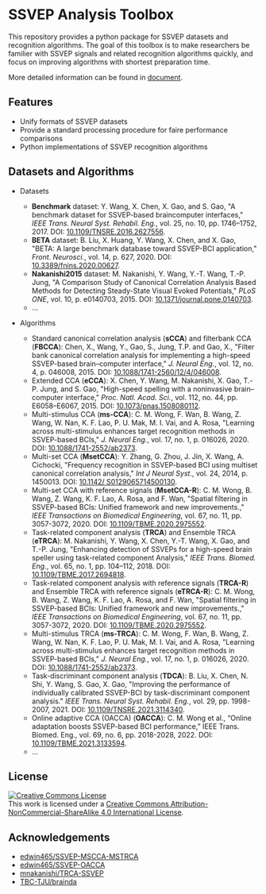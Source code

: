 # SSVEP Analysis Toolbox

This repository provides a python package for SSVEP datasets and recognition algorithms. The goal of this toolbox is to make researchers be familier with SSVEP signals and related recognition algorithms quickly, and focus on improving algorithms with shortest preparation time.

More detailed information can be found in [document](http://ssvep-analysis-toolbox.readthedocs.io/).

## Features

+ Unify formats of SSVEP datasets
+ Provide a standard processing procedure for faire performance comparisons
+ Python implementations of SSVEP recognition algorithms

## Datasets and Algorithms

+ Datasets
  + **Benchmark** dataset: Y. Wang, X. Chen, X. Gao, and S. Gao, "A benchmark dataset for SSVEP-based braincomputer interfaces," *IEEE Trans. Neural Syst. Rehabil. Eng.*, vol. 25, no. 10, pp. 1746–1752, 2017. DOI: [10.1109/TNSRE.2016.2627556](https://doi.org/10.1109/TNSRE.2016.2627556).
  + **BETA** dataset: B. Liu, X. Huang, Y. Wang, X. Chen, and X. Gao, "BETA: A large benchmark database toward SSVEP-BCI application," *Front. Neurosci.*, vol. 14, p. 627, 2020. DOI: [10.3389/fnins.2020.00627](https://doi.org/10.3389/fnins.2020.00627).
  + **Nakanishi2015** dataset: M. Nakanishi, Y. Wang, Y.-T. Wang, T.-P. Jung, "A Comparison Study of Canonical Correlation Analysis Based Methods for Detecting Steady-State Visual Evoked Potentials," *PLoS ONE*, vol. 10, p. e0140703, 2015. DOI: [10.1371/journal.pone.0140703](https://doi.org/10.1371/journal.pone.0140703).
  + ...

+ Algorithms
  + Standard canonical correlation analysis (**sCCA**) and filterbank CCA (**FBCCA**): Chen, X., Wang, Y., Gao, S., Jung, T.P. and Gao, X., "Filter bank canonical correlation analysis for implementing a high-speed SSVEP-based brain–computer interface," *J. Neural Eng.*, vol. 12, no. 4, p. 046008, 2015. DOI: [10.1088/1741-2560/12/4/046008](https://doi.org/10.1088/1741-2560/12/4/046008).
  + Extended CCA (**eCCA**): X. Chen, Y. Wang, M. Nakanishi, X. Gao, T.-P. Jung, and S. Gao, "High-speed spelling with a noninvasive brain–computer interface," *Proc. Natl. Acad. Sci.*, vol. 112, no. 44, pp. E6058–E6067, 2015. DOI: [10.1073/pnas.1508080112](https://doi.org/10.1073/pnas.1508080112).
  + Multi-stimulus CCA (**ms-CCA**): C. M. Wong, F. Wan, B. Wang, Z. Wang, W. Nan, K. F. Lao, P. U. Mak, M. I. Vai, and A. Rosa, "Learning across multi-stimulus enhances target recognition methods in SSVEP-based BCIs," *J. Neural Eng.*, vol. 17, no. 1, p. 016026, 2020. DOI: [10.1088/1741-2552/ab2373](https://doi.org/10.1088/1741-2552/ab2373).
  + Multi-set CCA (**MsetCCA**): Y. Zhang, G. Zhou, J. Jin, X. Wang, A. Cichocki, "Frequency recognition in SSVEP-based BCI using multiset canonical correlation analysis," *Int J Neural Syst.*, vol. 24, 2014, p. 1450013. DOI: [10.1142/ S0129065714500130](https://www.worldscientific.com/doi/abs/10.1142/S0129065714500130).
  + Multi-set CCA with reference signals (**MsetCCA-R**): C. M. Wong, B. Wang, Z. Wang, K. F. Lao, A. Rosa, and F. Wan, "Spatial filtering in SSVEP-based BCIs: Unified framework and new improvements.," *IEEE Transactions on Biomedical Engineering*, vol. 67, no. 11, pp. 3057-3072, 2020. DOI: [10.1109/TBME.2020.2975552](https://ieeexplore.ieee.org/document/9006809/).
  + Task-related component analysis (**TRCA**) and Ensemble TRCA (**eTRCA**): M. Nakanishi, Y. Wang, X. Chen, Y.-T. Wang, X. Gao, and T.-P. Jung, "Enhancing detection of SSVEPs for a high-speed brain speller using task-related component Analysis," *IEEE Trans. Biomed. Eng.*, vol. 65, no. 1, pp. 104–112, 2018. DOI: [10.1109/TBME.2017.2694818](https://doi.org/10.1109/TBME.2017.2694818).
  + Task-related component analysis with reference signals (**TRCA-R**) and Ensemble TRCA with reference signals (**eTRCA-R**): C. M. Wong, B. Wang, Z. Wang, K. F. Lao, A. Rosa, and F. Wan, "Spatial filtering in SSVEP-based BCIs: Unified framework and new improvements.," *IEEE Transactions on Biomedical Engineering*, vol. 67, no. 11, pp. 3057-3072, 2020. DOI: [10.1109/TBME.2020.2975552](https://ieeexplore.ieee.org/document/9006809/).
  + Multi-stimulus TRCA (**ms-TRCA**): C. M. Wong, F. Wan, B. Wang, Z. Wang, W. Nan, K. F. Lao, P. U. Mak, M. I. Vai, and A. Rosa, "Learning across multi-stimulus enhances target recognition methods in SSVEP-based BCIs," *J. Neural Eng.*, vol. 17, no. 1, p. 016026, 2020. DOI: [10.1088/1741-2552/ab2373](https://doi.org/10.1088/1741-2552/ab2373).
  + Task-discriminant component analysis (**TDCA**): B. Liu, X. Chen, N. Shi, Y. Wang, S. Gao, X. Gao, "Improving the performance of individually calibrated SSVEP-BCI by task-discriminant component analysis." *IEEE Trans. Neural Syst. Rehabil. Eng.*, vol. 29, pp. 1998-2007, 2021. DOI: [10.1109/TNSRE.2021.3114340](https://doi.org/10.1109/TNSRE.2021.3114340).
  + Online adaptive CCA (OACCA) (**OACCA**): C. M. Wong et al., “Online adaptation boosts SSVEP-based BCI performance,” IEEE Trans. Biomed. Eng., vol. 69, no. 6, pp. 2018-2028, 2022. DOI: [10.1109/TBME.2021.3133594](https://doi.org/10.1109/TBME.2021.3133594).
  + ...

## License

<a rel="license" href="http://creativecommons.org/licenses/by-nc-sa/4.0/"><img alt="Creative Commons License" style="border-width:0" src="https://i.creativecommons.org/l/by-nc-sa/4.0/88x31.png" /></a><br />This work is licensed under a <a rel="license" href="http://creativecommons.org/licenses/by-nc-sa/4.0/">Creative Commons Attribution-NonCommercial-ShareAlike 4.0 International License</a>.

## Acknowledgements

+ [edwin465/SSVEP-MSCCA-MSTRCA](https://github.com/edwin465/SSVEP-MSCCA-MSTRCA)
+ [edwin465/SSVEP-OACCA](https://github.com/edwin465/SSVEP-OACCA)
+ [mnakanishi/TRCA-SSVEP](https://github.com/mnakanishi/TRCA-SSVEP)
+ [TBC-TJU/brainda](https://github.com/TBC-TJU/brainda)



